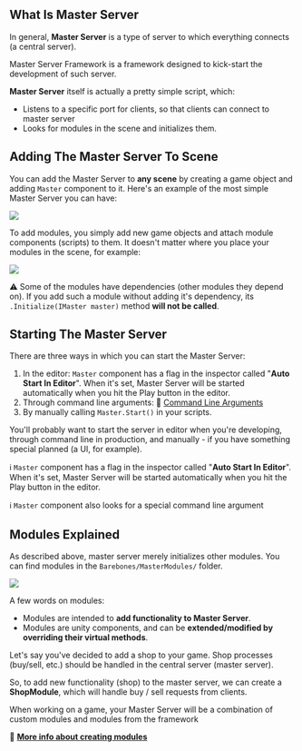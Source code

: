 ## What Is Master Server

In general, **Master Server** is a type of server to which everything connects (a central server). 

Master Server Framework is a framework designed to kick-start the development of such server.

**Master Server** itself is actually a pretty simple script, which:
* Listens to a specific port for clients, so that clients can connect to master server
* Looks for modules in the scene and initializes them.

## Adding The Master Server To Scene

You can add the Master Server to **any scene** by creating a game object and adding `Master` component to it. Here's an example of the most simple Master Server you can have:

![](http://i.imgur.com/0eQIJPf.png)

To add modules, you simply add new game objects and attach module components (scripts) to them. It doesn't matter where you place your modules in the scene, for example:

![](http://i.imgur.com/Cv05aoI.png)

⚠️ Some of the modules have dependencies (other modules they depend on). If you add such a module without adding it's dependency, its `.Initialize(IMaster master)` method **will not be called**.

## Starting The Master Server

There are three ways in which you can start the Master Server:
1. In the editor: `Master` component has a flag in the inspector called "**Auto Start In Editor**". When it's set, Master Server will be started automatically when you hit the Play button in the editor.
2. Through command line arguments: 🔗 [Command Line Arguments](https://github.com/alvyxaz/barebones-masterserver/wiki/Command-Line-Arguments#list-of-supported-arguments)
3. By manually calling `Master.Start()` in your scripts.

You'll probably want to start the server in editor when you're developing, through command line in production, and manually - if you have something special planned (a UI, for example).

ℹ️ `Master` component has a flag in the inspector called "**Auto Start In Editor**". When it's set, Master Server will be started automatically when you hit the Play button in the editor.

ℹ️ `Master` component also looks for a special command line argument


## Modules Explained

As described above, master server merely initializes other modules. You can find modules in the `Barebones/MasterModules/` folder.

![](http://i.imgur.com/JxvmvFQ.png)

A few words on modules:
* Modules are intended to **add functionality to Master Server**.
* Modules are unity components, and can be **extended/modified by overriding their virtual methods**.

Let's say you've decided to add a shop to your game. Shop processes (buy/sell, etc.) should be handled in the central server (master server).

So, to add new functionality (shop) to the master server, we can create a **ShopModule**, which will handle buy / sell requests from clients.

When working on a game, your Master Server will be a combination of custom modules and modules from the framework

:link: [**More info about creating modules**](https://github.com/alvyxaz/barebones-masterserver/wiki/Creating-Modules)

